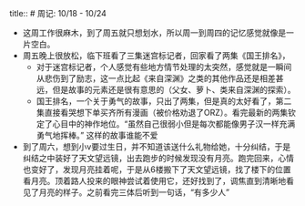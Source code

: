 title:: # 周记: 10/18 - 10/24

- 这周工作很麻木，到了周五就只想划水，所以周一到周四的记忆感觉就像是一片空白。
- 周五晚上很放松，临下班看了三集迷宫标记者，回家看了两集《国王排名》，
	- 对于迷宫标记者，个人感觉有些地方情节处理的太突然，感觉就是一瞬间从悲伤到了励志，这一点比起《来自深渊》之类的其他作品还是相差甚远，但是故事的元素还是很有意思的（父女、萝卜、类来自深渊的探索）。
	- 国王排名，一个关于勇气的故事，只出了两集，但是真的太好看了，第二集直接看哭想下单买齐所有漫画（被价格劝退了ORZ）。看完最新的两集钦定了心目中的神作地位。“虽然自己很弱小但是每次都能像男子汉一样充满勇气地挥棒。” 这样的故事谁能不爱
- 到了周六，想到小v要过生日，并不知道该送什么礼物给她，十分纠结，于是纠结之中装好了天文望远镜，出去跑步的时候发现没有月亮。跑完回来，心情也变好了，发现月亮挂着呢，于是从6楼搬下了天文望远镜，找了楼下的位置看月亮。顶着路人投来的眼神尝试着使用它，还好找到了，调焦直到清晰地看见了月亮的样子。之前看完三体后听到一句话，“有多少人”
